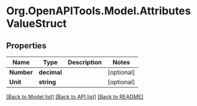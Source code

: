 # Org.OpenAPITools.Model.AttributesValueStruct
## Properties

Name | Type | Description | Notes
------------ | ------------- | ------------- | -------------
**Number** | **decimal** |  | [optional] 
**Unit** | **string** |  | [optional] 

[[Back to Model list]](../README.md#documentation-for-models) [[Back to API list]](../README.md#documentation-for-api-endpoints) [[Back to README]](../README.md)

